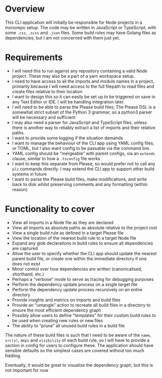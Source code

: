 # Overview

This CLI application will initially be responsible for Node projects in a monorepo setup. The code may be written in JavaScript or TypeScript, with some `.css`, `.scss` and `.json` files. Some build rules may have Golang files as dependencies, but I am not concerned with them just yet.

# Requirements
- I will need this to run against any repository containing a valid Node project. These may also be a part of a yarn workspace setup.
- I need to have access to all the imports and module names in a project, primarily because I will need access to the full filepath to read files and create files relative to their location
- I want to design this so it can easily be set up to be triggered on save in any Text Editor or IDE. I will be handling integration later.
- I will need to be able to parse the Please build files; The Please DSL is a somewhat strict subset of the Python 3 grammar, so a python3 parser will be necessary and sufficient
- I may also need a parser for JavaScript and TypeScript files, unless there is another way to reliably extract a list of imports and their relative paths.
- I want to provide some logging if the situation demands
- I want to manage the behaviour of the CLI app using YAML config files, or TOML, but I also want config to be passable via the command line.
- YAML config should be “mergeable” with parent configs, via an `extends` clause, similar to how a `.tsconfig` file works
- I want to keep this separate from Please, so would prefer not to call any `plz` commands directly. I may extend the CLI app to support other build systems in future
- I want to parse the Please build files, make modifications, and write back to disk whilst preserving comments and any formatting (within reason)

# Functionality to cover
- View all imports in a Node file as they are declared
- View all imports as absolute paths as absolute relative to the project root
- View a single build rule as defined in a target Please file
- View the location of the nearest build rule to a target Node file
- Expand any glob declarations in build rules to ensure all dependencies are captured
- Allow the user to specify whether the CLI app should update the nearest parent build file, or create one within the immediate directory if one does not exist
- Minor control over how dependencies are written (canonicalised, shorthand, etc.)
- Perhaps a “verbose” mode to serve as tracing for debugging purposes
- Perform the dependency update process on a single target file
- Perform the dependency update process recursively on an entire directory
- Provide insights and metrics on imports and build files
- Provide an “untangle” action to recreate all build files in a directory to ensure the most efficient dependency graph
- Possibly allow users to define “templates” for their custom build rules to be used when creating new rules or new files
- The ability to “prune” all unused build rules in a build file

The nature of these build files is such that I need to be aware of the `name`, `src(s)`, `deps` and `visibility` of each build rule, so I will have to provide a section in config for users to configure these. The application should have sensible defaults so the simplest cases are covered without too much fiddling.

Eventually, it would be great to visualise the dependency graph, but this is not important for now
